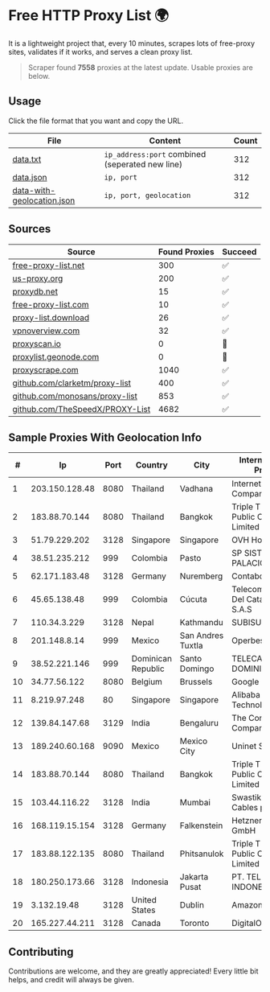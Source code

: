 
# Free HTTP Proxy List 🌍

It is a lightweight project that, every 10 minutes, scrapes lots of free-proxy sites, validates if it works, and serves a clean proxy list.


> Scraper found **7558** proxies at the latest update. Usable proxies are below.

## Usage

Click the file format that you want and copy the URL.


|File|Content|Count|
|----|-------|-----|
|[data.txt](https://raw.githubusercontent.com/themiralay/Proxy-List-World/master/data.txt)|`ip_address:port` combined (seperated new line)|312|
|[data.json](https://raw.githubusercontent.com/themiralay/Proxy-List-World/master/data.json)|`ip, port`|312|
|[data-with-geolocation.json](https://raw.githubusercontent.com/themiralay/Proxy-List-World/master/data-with-geolocation.json)|`ip, port, geolocation`|312|

## Sources

|Source|Found Proxies|Succeed|
|------|-------------|-------|
|[free-proxy-list.net](https://free-proxy-list.net)|300|✅|
|[us-proxy.org](https://www.us-proxy.org)|200|✅|
|[proxydb.net](http://proxydb.net)|15|✅|
|[free-proxy-list.com](https://free-proxy-list.com/?page=&port=&type%5B%5D=http&type%5B%5D=https&up_time=0&search=Search)|10|✅|
|[proxy-list.download](https://www.proxy-list.download/HTTP)|26|✅|
|[vpnoverview.com](https://vpnoverview.com/privacy/anonymous-browsing/free-proxy-servers)|32|✅|
|[proxyscan.io](https://www.proxyscan.io)|0|🚫|
|[proxylist.geonode.com](https://proxylist.geonode.com/api/proxy-list?limit=300&page=1&sort_by=lastChecked&sort_type=desc&protocols=http,https)|0|🚫|
|[proxyscrape.com](https://api.proxyscrape.com/v2/?request=displayproxies&protocol=http&timeout=10000&country=all&ssl=all&anonymity=all)|1040|✅|
|[github.com/clarketm/proxy-list](https://raw.githubusercontent.com/clarketm/proxy-list/master/proxy-list-raw.txt)|400|✅|
|[github.com/monosans/proxy-list](https://raw.githubusercontent.com/monosans/proxy-list/main/proxies/http.txt)|853|✅|
|[github.com/TheSpeedX/PROXY-List](https://raw.githubusercontent.com/TheSpeedX/PROXY-List/master/http.txt)|4682|✅|


## Sample Proxies With Geolocation Info

|#|Ip|Port|Country|City|Internet Service Provider|
|-|--|----|-------|----|-------------------------|
|1|203.150.128.48|8080|Thailand|Vadhana|Internet Thailand Company Ltd|
|2|183.88.70.144|8080|Thailand|Bangkok|Triple T Broadband Public Company Limited|
|3|51.79.229.202|3128|Singapore|Singapore|OVH Hosting|
|4|38.51.235.212|999|Colombia|Pasto|SP SISTEMAS PALACIOS LTDA|
|5|62.171.183.48|3128|Germany|Nuremberg|Contabo GmbH|
|6|45.65.138.48|999|Colombia|Cúcuta|Telecomunicaciones Del Catatumbo S.A.S|
|7|110.34.3.229|3128|Nepal|Kathmandu|SUBISU C7|
|8|201.148.8.14|999|Mexico|San Andres Tuxtla|Operbes|
|9|38.52.221.146|999|Dominican Republic|Santo Domingo|TELECABLE DOMINICANO, S.A.|
|10|34.77.56.122|8080|Belgium|Brussels|Google LLC|
|11|8.219.97.248|80|Singapore|Singapore|Alibaba (US) Technology Co., Ltd.|
|12|139.84.147.68|3129|India|Bengaluru|The Constant Company, LLC|
|13|189.240.60.168|9090|Mexico|Mexico City|Uninet S.A. de C.V.|
|14|183.88.70.144|8080|Thailand|Bangkok|Triple T Broadband Public Company Limited|
|15|103.44.116.22|3128|India|Mumbai|Swastik Internet and Cables pvt. ltd|
|16|168.119.15.154|3128|Germany|Falkenstein|Hetzner Online GmbH|
|17|183.88.122.135|8080|Thailand|Phitsanulok|Triple T Broadband Public Company Limited|
|18|180.250.173.66|3128|Indonesia|Jakarta Pusat|PT. TELKOM INDONESIA|
|19|3.132.19.48|3128|United States|Dublin|Amazon.com, Inc.|
|20|165.227.44.211|3128|Canada|Toronto|DigitalOcean, LLC|



## Contributing

Contributions are welcome, and they are greatly appreciated! Every
little bit helps, and credit will always be given.

